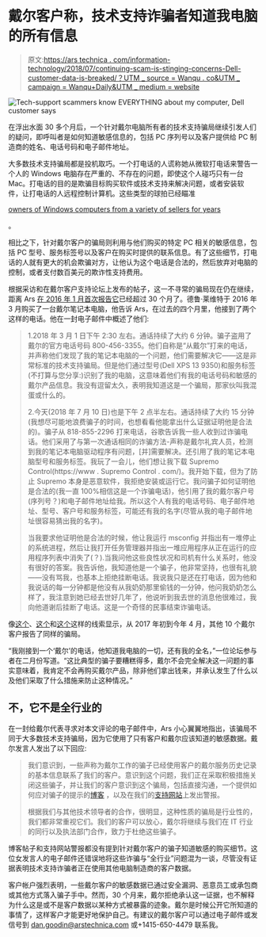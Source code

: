 # 戴尔客户称，技术支持诈骗者知道我电脑的所有信息

> 原文:[https://ars technica . com/information-technology/2018/07/continuing-scam-is-stinging-concerns-Dell-customer-data-is-breaked/？UTM _ source = Wanqu . co&UTM _ campaign = Wanqu+Daily&UTM _ medium = website](https://arstechnica.com/information-technology/2018/07/ongoing-scam-is-still-stoking-concerns-dell-customer-data-was-breached/?utm_source=wanqu.co&utm_campaign=Wanqu+Daily&utm_medium=website)

![Tech-support scammers know EVERYTHING about my computer, Dell customer says](../Images/cdc78ee0501b5b88a488395826faa2f5.png)





在浮出水面 30 多个月后，一个针对戴尔电脑所有者的技术支持骗局继续引发人们的疑问，即呼叫者是如何知道敏感信息的，包括 PC 序列号以及客户提供给 PC 制造商的姓名、电话号码和电子邮件地址。

大多数技术支持骗局都是投机取巧。一个打电话的人谎称她从微软打电话来警告一个人的 Windows 电脑存在严重的、不存在的问题，即使这个人碰巧只有一台 Mac。打电话的目的是欺骗目标购买软件或技术支持来解决问题，或者安装软件，让打电话的人远程控制计算机。这些类型的球拍已经瞄准

[owners of Windows computers from a variety of sellers for years](https://arstechnica.com/tech-policy/2012/10/i-am-calling-you-from-windows-a-tech-support-scammer-dials-ars-technica/)

。

相比之下，针对戴尔客户的骗局则利用与他们购买的特定 PC 相关的敏感信息，包括 PC 型号、服务标签号以及客户在购买时提供的联系信息。有了这些细节，打电话的人就有更大的机会欺骗对方，让他认为这个电话是合法的，然后放弃对电脑的控制，或者支付数百美元的欺诈性支持费用。

根据采访和在戴尔客户支持论坛上发布的帖子，这一不寻常的骗局现在仍在继续，距离 Ars [在 2016 年 1 月首次报告它](https://arstechnica.com/information-technology/2016/01/latest-tech-support-scam-stokes-concerns-dell-customer-data-was-breached/)已经超过 30 个月了。德鲁·莱维特于 2016 年 3 月购买了一台戴尔笔记本电脑，他告诉 Ars，在过去的四个月里，他接到了两个这样的电话。他在一封电子邮件中概述了他们:

> 1.2018 年 3 月 1 日下午 2:30 左右。通话持续了大约 6 分钟。骗子盗用了戴尔的官方电话号码 800-456-3355。他们自称是“从戴尔”打来的电话，并声称他们发现了我的笔记本电脑的一个问题，他们需要解决它——这是非常标准的技术支持骗局。但是他们通过型号(Dell XPS 13 9350)和服务标签(不打算与您分享:)识别了我的电脑，这意味着他们有我的电话号码和敏感的戴尔产品信息。我没有逗留太久，表明我知道这是一个骗局，那家伙叫我混蛋或什么的。
> 
> 2.今天(2018 年 7 月 10 日)也是下午 2 点半左右。通话持续了大约 15 分钟(我想尽可能地浪费骗子的时间，也想看看他能拿出什么证据证明他是合法的)。骗子从 818-855-2296 打来电话，谷歌告诉我一些人收到过诈骗电话。他们采用了与第一次通话相同的诈骗方法-声称是戴尔礼宾人员，检测到我的笔记本电脑驱动程序有问题，[并]需要解决。还引用了我的笔记本电脑型号和服务标签。我玩了一会儿，他们想让我下载 Supremo Control(https://www . Supremo Control . com/)。我开始下载，但为了防止 Supremo 本身是恶意软件，我拒绝安装或运行它。我问骗子如何证明他是合法的(我一直 100%相信这是一个诈骗电话)，他引用了我的戴尔客户号(序列号？)和电子邮件地址给我。所以这个人有我的电话号码、电子邮件地址、型号、客户号和服务标签，可能还有我的名字(尽管从我的电子邮件地址很容易猜出我的名字)。
> 
> 当我要求他证明他是合法的时候，他让我运行 msconfig 并指出有一堆停止的系统进程，然后让我打开任务管理器并指出一堆应用程序从正在运行的应用程序列表中消失了(？).当我问他这些良性状况和司机有什么关系时，他没有很好的答案。我告诉他，我知道他是一个骗子，他非常坚持，也很有礼貌——没有骂我，也基本上拒绝挂断电话。我说我只是还在打电话，因为他和我说话的每一分钟都是他没有从我奶奶那里偷钱的一分钟，他问我奶奶怎么样了，我注意到她已经去世好几年了，他说听到我去世的消息他很难过，我向他道谢后挂断了电话。这是一个奇怪的民事结束诈骗电话。

像[这个](https://www.dell.com/community/Customer-Care/SCAM-Tech-Support-Call/td-p/5134886/page/2)、[这个](https://blog.dell.com/en-us/five-tips-help-you-avoid-tech-support-phone-scams/)和[这个](https://www.dell.com/community/Customer-Care/Serious-Problem/m-p/5141435)这样的线索显示，从 2017 年初到今年 4 月，其他 10 个戴尔客户报告了同样的骗局。

“我刚接到一个‘戴尔’的电话，他知道我电脑的一切，还有我的全名，”一位论坛参与者在二月份写道。“这比典型的骗子要糟糕得多，戴尔不会完全解决这一问题的事实意味着，我肯定不会再购买戴尔产品，除非他们拿出钱来，并承认发生了什么以及他们采取了什么措施来防止这种情况。”

## 不，它不是全行业的

在一封给戴尔代表寻求对本文评论的电子邮件中，Ars 小心翼翼地指出，该骗局不同于大多数技术支持骗局，因为它使用了只有客户和戴尔应该知道的敏感数据。戴尔发言人发出了以下回应:

> 我们意识到，一些声称为戴尔工作的骗子已经使用客户的戴尔服务历史记录的基本信息联系了我们的客户。意识到这个问题，我们正在采取积极措施关闭这些骗子，并让我们的客户意识到这个骗局，包括直接沟通，一个提供如何应对骗子的提示的[博客](https://blog.dell.com/en-us/five-tips-help-you-avoid-tech-support-phone-scams/)
> ，以及在我们的[支持网站](http://www.dell.com/support)上发出警报。
> 
> 根据我们与其他技术领导者的合作，很明显，这种性质的骗局是行业性的，我们都非常重视它们。我们的客户可以放心，戴尔将继续与我们在 IT 行业的同行以及执法部门合作，致力于杜绝这些骗子。

博客帖子和支持网站警报都没有提到针对戴尔客户的骗子知道敏感的购买细节。这位女发言人的电子邮件还错误地将这些诈骗与“全行业”问题混为一谈，尽管没有证据表明技术支持诈骗者正在使用其他电脑制造商的客户数据。

客户帐户强烈表明，一些戴尔客户的敏感数据已通过安全漏洞、恶意员工或承包商或其他方式落入骗子手中。然而，30 个月来，戴尔拒绝承认这一证据，也不解释为什么这是或不是客户数据以某种方式被暴露的迹象。戴尔是时候公开它所知道的事情了，这样客户才能更好地保护自己。有建议的戴尔客户可以通过电子邮件或发信号到 dan.goodin@arstechnica.com 或+1415-650-4479 联系我。